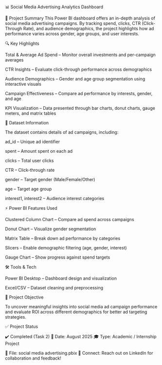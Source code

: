 📊 Social Media Advertising Analytics Dashboard

🚀 Project Summary
This Power BI dashboard offers an in-depth analysis of social media advertising campaigns. By tracking spend, clicks, CTR (Click-Through Rate), and audience demographics, the project highlights how ad performance varies across gender, age groups, and user interests.

🔍 Key Highlights

Total & Average Ad Spend – Monitor overall investments and per-campaign averages

CTR Insights – Evaluate click-through performance across demographics

Audience Demographics – Gender and age group segmentation using interactive visuals

Campaign Effectiveness – Compare ad performance by interests, gender, and age

KPI Visualization – Data presented through bar charts, donut charts, gauge meters, and matrix tables

📁 Dataset Information

The dataset contains details of ad campaigns, including:

ad_id – Unique ad identifier

spent – Amount spent on each ad

clicks – Total user clicks

CTR – Click-through rate

gender – Target gender (Male/Female/Other)

age – Target age group

interest1, interest2 – Audience interest categories

⚡ Power BI Features Used

Clustered Column Chart – Compare ad spend across campaigns

Donut Chart – Visualize gender segmentation

Matrix Table – Break down ad performance by categories

Slicers – Enable demographic filtering (age, gender, interest)

Gauge Chart – Show progress against spend targets

🛠 Tools & Tech

Power BI Desktop – Dashboard design and visualization

Excel/CSV – Dataset cleaning and preprocessing

🎯 Project Objective

To uncover meaningful insights into social media ad campaign performance and evaluate ROI across different demographics for better ad targeting strategies.

✅ Project Status

✔️ Completed (Task 2)
📅 Date: August 2025
🎓 Type: Academic / Internship Project

📎 File: social media advertising.pbix
🔗 Connect: Reach out on LinkedIn for collaboration and feedback!
